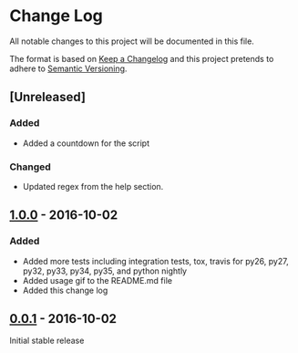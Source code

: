 # Change Log
All notable changes to this project will be documented in this file.

The format is based on [Keep a Changelog](http://keepachangelog.com/) 
and this project pretends to adhere to [Semantic Versioning](http://semver.org/).

## [Unreleased] 

### Added
- Added a countdown for the script

### Changed
- Updated regex from the help section.

## [1.0.0] - 2016-10-02

### Added
- Added more tests including integration tests, tox, travis for py26, py27, py32, py33, py34, py35, and python nightly
- Added usage gif to the README.md file
- Added this change log

## [0.0.1] - 2016-10-02

Initial stable release

[1.0.0]: https://github.com/liviu-/ding/compare/v0.0.1...v1.0.0
[0.0.1]: https://github.com/liviu-/ding/tree/v0.0.1
